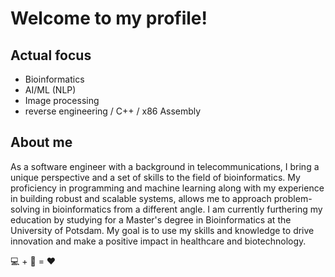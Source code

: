 # Welcome to my profile!

## Actual focus
* Bioinformatics
* AI/ML (NLP)
* Image processing
* reverse engineering / C++ / x86 Assembly

## About me
As a software engineer with a background in telecommunications, I bring a unique perspective and a set of skills to the field of bioinformatics. My proficiency in programming and machine learning along with my experience in building robust and scalable systems, allows me to approach problem-solving in bioinformatics from a different angle. I am currently furthering my education by studying for a Master's degree in Bioinformatics at the University of Potsdam. My goal is to use my skills and knowledge to drive innovation and make a positive impact in healthcare and biotechnology.

💻 + 🧬 = ❤️
